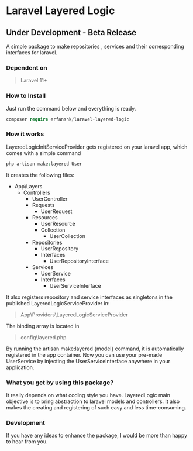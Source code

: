 # Laravel Layered Logic
## Under Development - Beta Release

A simple package to make repositories , services and their corresponding interfaces for laravel.

### Dependent on
> Laravel 11+
### How to Install
Just run the command below and everything is ready.
```php
composer require erfanshk/laravel-layered-logic
```
### How it works
LayeredLogicInitServiceProvider gets registered on your laravel app, which comes with a simple command

```php
php artisan make:layered User
```
It creates the following files:


- App\Layers
  - Controllers
    - UserController 
    - Requests
      - UserRequest
    - Resources
      - UserResource
      - Collection
        - UserCollection
    - Repositories
      - UserRepository
      - Interfaces
        - UserRepositoryInterface
    - Services
      - UserService
      - Interfaces
        - UserServiceInterface


It also registers repository and service interfaces as singletons in the published LayeredLogicServiceProvider in:
> App\Providers\LayeredLogicServiceProvider

The binding array is located in
> config\layered.php

By running the artisan make:layered {model} command, it is automatically registered in the app container.
Now you can use your pre-made UserService by injecting the UserServiceInterface anywhere in your application.

### What you get by using this package?
It really depends on what coding style you have. LayeredLogic main objective is to bring abstraction to laravel models and controllers.
It also makes the creating and registering of such easy and less time-consuming.


### Development
If you have any ideas to enhance the package, I would be more than happy to hear from you. 
